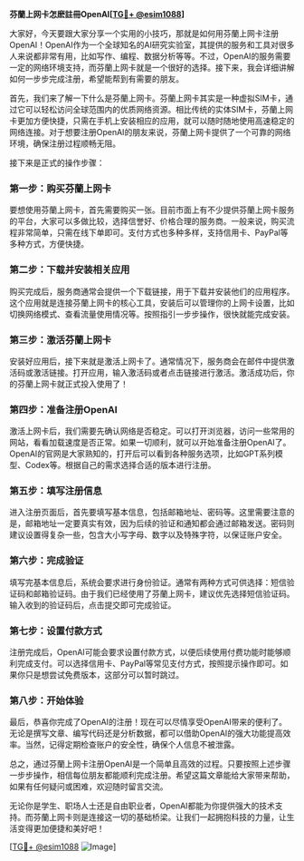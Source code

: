**芬蘭上网卡怎麽註冊OpenAI[[TG💪+ @esim1088](https://t.me/s/esim1088)]**

大家好，今天要跟大家分享一个实用的小技巧，那就是如何用芬蘭上网卡注册OpenAI！OpenAI作为一个全球知名的AI研究实验室，其提供的服务和工具对很多人来说都非常有用，比如写作、编程、数据分析等等。不过，OpenAI的服务需要一定的网络环境支持，而芬蘭上网卡就是一个很好的选择。接下来，我会详细讲解如何一步步完成注册，希望能帮到有需要的朋友。

首先，我们来了解一下什么是芬蘭上网卡。芬蘭上网卡其实是一种虚拟SIM卡，通过它可以轻松访问全球范围内的优质网络资源。相比传统的实体SIM卡，芬蘭上网卡更加方便快捷，只需在手机上安装相应的应用，就可以随时随地使用高速稳定的网络连接。对于想要注册OpenAI的朋友来说，芬蘭上网卡提供了一个可靠的网络环境，确保注册过程顺畅无阻。

接下来是正式的操作步骤：

### 第一步：购买芬蘭上网卡

要想使用芬蘭上网卡，首先需要购买一张。目前市面上有不少提供芬蘭上网卡服务的平台，大家可以多做比较，选择信誉好、价格合理的服务商。一般来说，购买流程非常简单，只需在线下单即可。支付方式也多种多样，支持信用卡、PayPal等多种方式，方便快捷。

### 第二步：下载并安装相关应用

购买完成后，服务商通常会提供一个下载链接，用于下载并安装他们的应用程序。这个应用就是连接芬蘭上网卡的核心工具，安装后可以管理你的上网卡设置，比如切换网络模式、查看流量使用情况等。按照指引一步步操作，很快就能完成安装。

### 第三步：激活芬蘭上网卡

安装好应用后，接下来就是激活上网卡了。通常情况下，服务商会在邮件中提供激活码或激活链接。打开应用，输入激活码或者点击链接进行激活。激活成功后，你的芬蘭上网卡就正式投入使用了！

### 第四步：准备注册OpenAI

激活上网卡后，我们需要先确认网络是否稳定。可以打开浏览器，访问一些常用的网站，看看加载速度是否正常。如果一切顺利，就可以开始准备注册OpenAI了。OpenAI的官网是大家熟知的，打开后可以看到各种服务选项，比如GPT系列模型、Codex等。根据自己的需求选择合适的版本进行注册。

### 第五步：填写注册信息

进入注册页面后，首先要填写基本信息，包括邮箱地址、密码等。这里需要注意的是，邮箱地址一定要真实有效，因为后续的验证和通知都会通过邮箱发送。密码则建议设置得复杂一些，包含大小写字母、数字以及特殊字符，以保证账户安全。

### 第六步：完成验证

填写完基本信息后，系统会要求进行身份验证。通常有两种方式可供选择：短信验证码和邮箱验证码。由于我们已经使用了芬蘭上网卡，建议优先选择短信验证码。输入收到的验证码后，点击提交即可完成验证。

### 第七步：设置付款方式

注册完成后，OpenAI可能会要求设置付款方式，以便后续使用付费功能时能够顺利完成支付。可以选择信用卡、PayPal等常见支付方式，按照提示操作即可。如果你只是想尝试免费版本，这部分可以暂时跳过。

### 第八步：开始体验

最后，恭喜你完成了OpenAI的注册！现在可以尽情享受OpenAI带来的便利了。无论是撰写文章、编写代码还是分析数据，都可以借助OpenAI的强大功能提高效率。当然，记得定期检查账户的安全性，确保个人信息不被泄露。

总之，通过芬蘭上网卡注册OpenAI是一个简单且高效的过程。只要按照上述步骤一步步操作，相信每位朋友都能顺利完成注册。希望这篇文章能给大家带来帮助，如果有任何疑问或困难，欢迎随时留言交流。

无论你是学生、职场人士还是自由职业者，OpenAI都能为你提供强大的技术支持。而芬蘭上网卡则是连接这一切的基础桥梁。让我们一起拥抱科技的力量，让生活变得更加便捷和美好吧！

[[TG💪+ @esim1088](https://t.me/s/esim1088) ![Image](https://i.postimg.cc/4NQfJmqS/Snipaste-2025-05-13-00-14-12.png)]